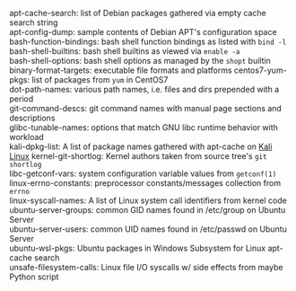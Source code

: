 apt-cache-search: list of Debian packages gathered via empty cache search string  
apt-config-dump: sample contents of Debian APT's configuration space  
bash-function-bindings: bash shell function bindings as listed with `bind -l`  
bash-shell-builtins: bash shell builtins as viewed via `enable -a`  
bash-shell-options: bash shell options as managed by the `shopt` builtin  
binary-format-targets: executable file formats and platforms
centos7-yum-pkgs: list of packages from `yum` in CentOS7  
dot-path-names: various path names, i.e. files and dirs prepended with a period  
git-command-descs: git command names with manual page sections and descriptions  
glibc-tunable-names: options that match GNU libc runtime behavior with workload  
kali-dpkg-list: A list of package names gathered with apt-cache on [Kali Linux](https://www.kali.org)
kernel-git-shortlog: Kernel authors taken from source tree's `git shortlog`   
libc-getconf-vars: system configuration variable values from `getconf(1)`  
linux-errno-constants: preprocessor constants/messages collection from `errno`  
linux-syscall-names: A list of Linux system call identifiers from kernel code  
ubuntu-server-groups: common GID names found in /etc/group on Ubuntu Server  
ubuntu-server-users: common UID names found in /etc/passwd on Ubuntu Server  
ubuntu-wsl-pkgs: Ubuntu packages in Windows Subsystem for Linux apt-cache search   
unsafe-filesystem-calls: Linux file I/O syscalls w/ side effects from maybe Python script  
